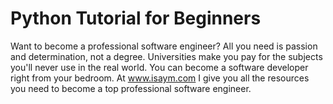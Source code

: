 # Python Tutorial for Beginners
Want to become a professional software engineer? All you need is passion and determination, not a degree. Universities make you pay for the subjects you'll never use in the real world.   You can become a software developer right from your bedroom. At www.isaym.com I  give you all the resources you need to become a top professional software engineer. 
